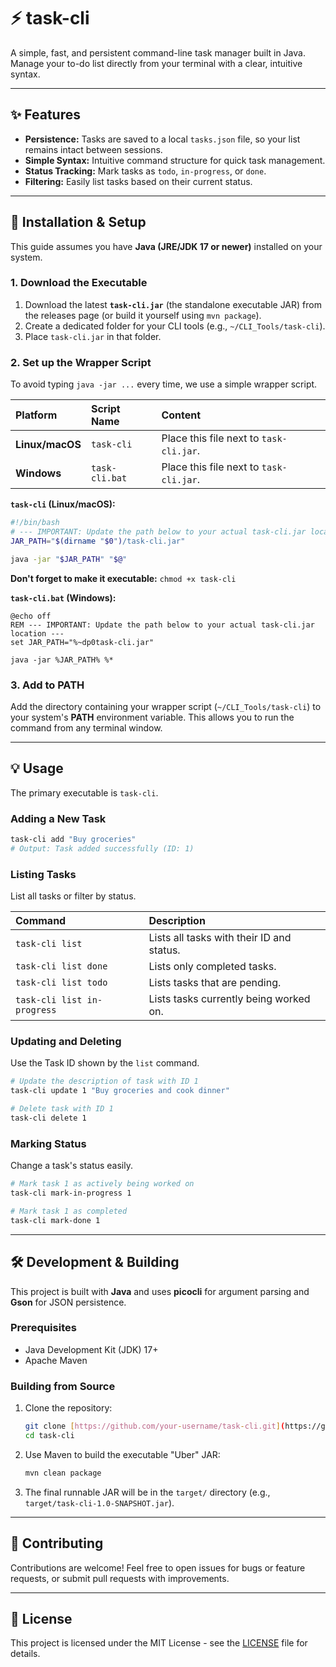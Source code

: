 
# ⚡ task-cli

A simple, fast, and persistent command-line task manager built in Java. Manage your to-do list directly from your terminal with a clear, intuitive syntax.

---

## ✨ Features

* **Persistence:** Tasks are saved to a local `tasks.json` file, so your list remains intact between sessions.
* **Simple Syntax:** Intuitive command structure for quick task management.
* **Status Tracking:** Mark tasks as `todo`, `in-progress`, or `done`.
* **Filtering:** Easily list tasks based on their current status.

---

## 🚀 Installation & Setup

This guide assumes you have **Java (JRE/JDK 17 or newer)** installed on your system.

### 1. Download the Executable

1.  Download the latest **`task-cli.jar`** (the standalone executable JAR) from the releases page (or build it yourself using `mvn package`).
2.  Create a dedicated folder for your CLI tools (e.g., `~/CLI_Tools/task-cli`).
3.  Place `task-cli.jar` in that folder.

### 2. Set up the Wrapper Script

To avoid typing `java -jar ...` every time, we use a simple wrapper script.

| Platform | Script Name | Content |
| :--- | :--- | :--- |
| **Linux/macOS** | `task-cli` | Place this file next to `task-cli.jar`. |
| **Windows** | `task-cli.bat` | Place this file next to `task-cli.jar`. |

**`task-cli` (Linux/macOS):**

```bash
#!/bin/bash
# --- IMPORTANT: Update the path below to your actual task-cli.jar location ---
JAR_PATH="$(dirname "$0")/task-cli.jar" 

java -jar "$JAR_PATH" "$@"
````

**Don't forget to make it executable:** `chmod +x task-cli`

**`task-cli.bat` (Windows):**

```batch
@echo off
REM --- IMPORTANT: Update the path below to your actual task-cli.jar location ---
set JAR_PATH="%~dp0task-cli.jar"

java -jar %JAR_PATH% %*
```

### 3\. Add to PATH

Add the directory containing your wrapper script (`~/CLI_Tools/task-cli`) to your system's **PATH** environment variable. This allows you to run the command from any terminal window.

-----

## 💡 Usage

The primary executable is `task-cli`.

### Adding a New Task

```bash
task-cli add "Buy groceries"
# Output: Task added successfully (ID: 1)
```

### Listing Tasks

List all tasks or filter by status.

| Command | Description |
| :--- | :--- |
| `task-cli list` | Lists all tasks with their ID and status. |
| `task-cli list done` | Lists only completed tasks. |
| `task-cli list todo` | Lists tasks that are pending. |
| `task-cli list in-progress` | Lists tasks currently being worked on. |

### Updating and Deleting

Use the Task ID shown by the `list` command.

```bash
# Update the description of task with ID 1
task-cli update 1 "Buy groceries and cook dinner"

# Delete task with ID 1
task-cli delete 1
```

### Marking Status

Change a task's status easily.

```bash
# Mark task 1 as actively being worked on
task-cli mark-in-progress 1

# Mark task 1 as completed
task-cli mark-done 1
```

-----

## 🛠️ Development & Building

This project is built with **Java** and uses **picocli** for argument parsing and **Gson** for JSON persistence.

### Prerequisites

  * Java Development Kit (JDK) 17+
  * Apache Maven

### Building from Source

1.  Clone the repository:
    ```bash
    git clone [https://github.com/your-username/task-cli.git](https://github.com/your-username/task-cli.git)
    cd task-cli
    ```
2.  Use Maven to build the executable "Uber" JAR:
    ```bash
    mvn clean package
    ```
3.  The final runnable JAR will be in the `target/` directory (e.g., `target/task-cli-1.0-SNAPSHOT.jar`).

-----

## 🤝 Contributing

Contributions are welcome\! Feel free to open issues for bugs or feature requests, or submit pull requests with improvements.

-----

## 📜 License

This project is licensed under the MIT License - see the [LICENSE](https://www.google.com/search?q=LICENSE) file for details.


